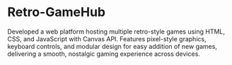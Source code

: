 # Retro-GameHub
Developed a web platform hosting multiple retro-style games using HTML, CSS, and JavaScript with Canvas API. Features pixel-style graphics, keyboard controls, and modular design for easy addition of new games, delivering a smooth, nostalgic gaming experience across devices.
